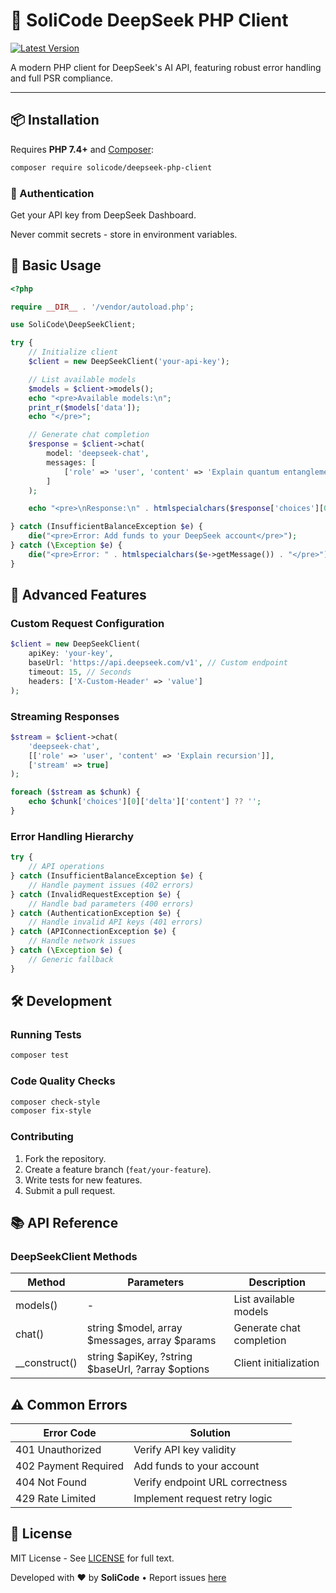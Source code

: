 # 🚀 SoliCode DeepSeek PHP Client

[![Latest Version](https://img.shields.io/packagist/v/solicode/deepseek-php-client.svg)](https://packagist.org/packages/solicode/deepseek-php-client)  

A modern PHP client for DeepSeek's AI API, featuring robust error handling and full PSR compliance.

---

## 📦 Installation

Requires **PHP 7.4+** and [Composer](https://getcomposer.org):

```bash
composer require solicode/deepseek-php-client
```

### 🔑 Authentication
Get your API key from DeepSeek Dashboard.

Never commit secrets - store in environment variables.

## 🚀 Basic Usage

```php
<?php

require __DIR__ . '/vendor/autoload.php';

use SoliCode\DeepSeekClient;

try {
    // Initialize client
    $client = new DeepSeekClient('your-api-key');

    // List available models
    $models = $client->models();
    echo "<pre>Available models:\n";
    print_r($models['data']);
    echo "</pre>";

    // Generate chat completion
    $response = $client->chat(
        model: 'deepseek-chat',
        messages: [
            ['role' => 'user', 'content' => 'Explain quantum entanglement simply']
        ]
    );

    echo "<pre>\nResponse:\n" . htmlspecialchars($response['choices'][0]['message']['content']) . "</pre>";

} catch (InsufficientBalanceException $e) {
    die("<pre>Error: Add funds to your DeepSeek account</pre>");
} catch (\Exception $e) {
    die("<pre>Error: " . htmlspecialchars($e->getMessage()) . "</pre>");
}

```

## 📖 Advanced Features

### Custom Request Configuration
```php
$client = new DeepSeekClient(
    apiKey: 'your-key',
    baseUrl: 'https://api.deepseek.com/v1', // Custom endpoint
    timeout: 15, // Seconds
    headers: ['X-Custom-Header' => 'value']
);
```

### Streaming Responses
```php
$stream = $client->chat(
    'deepseek-chat',
    [['role' => 'user', 'content' => 'Explain recursion']],
    ['stream' => true]
);

foreach ($stream as $chunk) {
    echo $chunk['choices'][0]['delta']['content'] ?? '';
}
```

### Error Handling Hierarchy
```php
try {
    // API operations
} catch (InsufficientBalanceException $e) {
    // Handle payment issues (402 errors)
} catch (InvalidRequestException $e) {
    // Handle bad parameters (400 errors)
} catch (AuthenticationException $e) {
    // Handle invalid API keys (401 errors)
} catch (APIConnectionException $e) {
    // Handle network issues
} catch (\Exception $e) {
    // Generic fallback
}
```

## 🛠 Development

### Running Tests
```bash
composer test
```

### Code Quality Checks
```bash
composer check-style
composer fix-style
```

### Contributing
1. Fork the repository.
2. Create a feature branch (`feat/your-feature`).
3. Write tests for new features.
4. Submit a pull request.

## 📚 API Reference

### DeepSeekClient Methods

| Method      | Parameters                                      | Description                  |
|------------|--------------------------------|------------------------------|
| models()   | -                                              | List available models       |
| chat()     | string $model, array $messages, array $params | Generate chat completion    |
| __construct() | string $apiKey, ?string $baseUrl, ?array $options | Client initialization |

## ⚠️ Common Errors

| Error Code | Solution |
|------------|----------|
| 401 Unauthorized | Verify API key validity |
| 402 Payment Required | Add funds to your account |
| 404 Not Found | Verify endpoint URL correctness |
| 429 Rate Limited | Implement request retry logic |

## 📜 License
MIT License - See [LICENSE](LICENSE) for full text.

Developed with ❤️ by **SoliCode** • Report issues [here](https://github.com/WalledMahmoud/SoliCode-DeepSeek-PHP-Client/issues)

